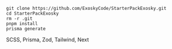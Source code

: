 `git clone https://github.com/ExoskyCode/StarterPackExosky.git` <br/>
`cd StarterPackExosky`  <br/>
`rm -r .git` <br/>
`pnpm install`  <br/>
`prisma generate` <br/>

SCSS, Prisma, Zod, Tailwind, Next
